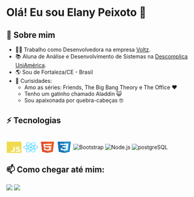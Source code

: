 # Olá! Eu sou Elany Peixoto 👋

## 🤗 Sobre mim

- 👩‍💻 Trabalho como Desenvolvedora na empresa  <a href="https://www.contavoltz.com.br/" target="_blank" rel="noopener noreferrer">Voltz<a/>.
- 📚 Aluna de Análise e Desenvolvimento de Sistemas na <a href="https://descomplica.com.br/faculdade/" target="_blank" rel="noopener noreferrer"> Descomplica UniAmérica<a/>.
- 🌎 Sou de Fortaleza/CE - Brasil
- 🤔 Curisidades:
  - Amo as séries: Friends, The Big Bang Theory e The Office ❤️
  - Tenho um gatinho chamado Aladdin 😺
  - Sou apaixonada por quebra-cabeças 🤓
  
##

## ⚡ Tecnologias

<div style="display: inline_block"><br>
  <img align="center" alt="Js" height="30" width="40" src="https://raw.githubusercontent.com/devicons/devicon/master/icons/javascript/javascript-plain.svg">
  <img align="center" alt="React" height="30" width="40" src="https://raw.githubusercontent.com/devicons/devicon/master/icons/react/react-original.svg">
  <img align="center" alt="-HTML" height="30" width="40" src="https://raw.githubusercontent.com/devicons/devicon/master/icons/html5/html5-original.svg">
  <img align="center" alt="CSS" height="30" width="40" src="https://raw.githubusercontent.com/devicons/devicon/master/icons/css3/css3-original.svg">
 <img align="center" alt="Bootstrap" height="30" width="40" src="https://cdn.jsdelivr.net/gh/devicons/devicon/icons/bootstrap/bootstrap-original.svg" />
<img align="center" alt="Node.js" height="30" width="40" src="https://cdn.jsdelivr.net/gh/devicons/devicon/icons/nodejs/nodejs-original.svg" />
<img align="center" alt="postgreSQL" height="30" width="40" src="https://cdn.jsdelivr.net/gh/devicons/devicon/icons/postgresql/postgresql-plain-wordmark.svg" />
</div>


##

## 📫 Como chegar até mim:

<div> 
  <a href = "mailto:elanysantos5@outlook.com" ><img src="https://img.shields.io/badge/-Email-%23333?style=for-the-badge&logo=gmail&logoColor=white" target="_blank"></a>
  <a href="https://www.linkedin.com/in/elany-peixoto/" target="_blank"><img src="https://img.shields.io/badge/-LinkedIn-%230077B5?style=for-the-badge&logo=linkedin&logoColor=white" target="_blank"></a> 
  </div>

##

